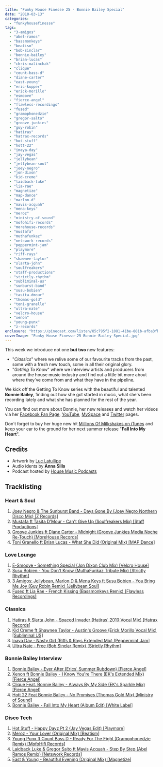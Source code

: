 ```yaml
---
title: "Funky House Finesse 25 - Bonnie Bailey Special"
date: "2010-03-13"
categories: 
  - "funkyhousefinesse"
tags: 
  - "3-amigos"
  - "abel-ramos"
  - "bassmonkeys"
  - "beatism"
  - "bob-sinclar"
  - "bonnie-bailey"
  - "brian-lucas"
  - "chris-malinchak"
  - "clique"
  - "count-bass-d"
  - "diane-carter"
  - "east-young"
  - "eric-kupper"
  - "erick-morillo"
  - "esmoove"
  - "fierce-angel"
  - "flawless-recordings"
  - "fused"
  - "gramophonedzie"
  - "gregor-salto"
  - "groove-junkies"
  - "guy-robin"
  - "hatiras"
  - "hatrax-records"
  - "hot-stuff"
  - "hott-22"
  - "inaya-day"
  - "jay-vegas"
  - "jellybean"
  - "jellybean-soul"
  - "joey-negro"
  - "jon-dixon"
  - "kid-creme"
  - "laidback-luke"
  - "lia-rae"
  - "magnetize"
  - "map-dance"
  - "marlon-d"
  - "mavis-acquah"
  - "mena-keys"
  - "meroz"
  - "ministry-of-sound"
  - "mofohifi-records"
  - "morehouse-records"
  - "mustafa"
  - "muthafunkaz"
  - "netswork-records"
  - "peppermint-jam"
  - "playmore"
  - "riff-rays"
  - "shawnee-taylor"
  - "slarta-john"
  - "soulfreakers"
  - "staff-productions"
  - "strictly-rhythm"
  - "subliminal-us"
  - "sunburst-band"
  - "susu-bobien"
  - "tasita-dmour"
  - "thomas-gold"
  - "toni-granello"
  - "ultra-nate"
  - "velcro-house"
  - "xenon"
  - "young-punx"
  - "z-records"
enclosure: "https://pinecast.com/listen/85c795f2-1081-41be-881b-afba3fb60605.mp3 173311010 audio/mpeg "
coverImage: "Funky-House-Finesse-25-Bonnie-Bailey-Special.jpg"
---
```


This week we introduce not one **but two** new features:

- "_Classics_" where we relive some of our favourite tracks from the past, some with a fresh new touch, some in all their original glory.
- "_Getting To Know_" where we interview artists and producers from around the house music industry and find out a little bit more about where they've come from and what they have in the pipeline.

We kick off the Getting To Know series with the beautiful and talented **Bonnie Bailey**, finding out how she got started in music, what she's been recording lately and what she has planned for the rest of the year.

You can find out more about Bonnie, her new releases and watch her videos via her [Facebook Fan Page](https://www.facebook.com/pages/BONNIE-BAILEY/38853249390), [YouTube](https://www.youtube.com/user/OfficialBonnieBailey), [MySpace](https://www.myspace.com/theofficialbonniebailey) and [Twitter](https://twitter.com/BonnieBailey) pages.

Don't forget to buy her huge new hit [Millions Of Milkshakes on iTunes](https://j.mp/bbmomitunes) and keep your ear to the ground for her next summer release "**Fall Into My Heart**".

## Credits

- Artwork by [Luc Latullipe](https://luclatulippe.com/)
- Audio idents by **Anna Sills**
- Podcast hosted by [House Music Podcasts](https://housemusicpodcasts.co.uk/one-phat-dj)

## Tracklisting

### Heart & Soul

1. [Joey Negro & The Sunburst Band - Days Gone By (Joey Negro Northern Disco Mix) \[Z Records\]](https://j.mp/fhf2501)
2. [Mustafa ft Tasita D'Mour - Can't Give Up (Soulfreakers Mix) \[Staff Productions\]](https://j.mp/fhf2502)
3. [Groove Junkies ft Diane Carter - Midnight (Groove Junkies Media Noche Re-Touch) \[MoreHouse Records\]](https://j.mp/fhf2503)
4. [Toni Granello ft Brian Lucas - What She Did (Original Mix) \[MAP Dance\]](https://j.mp/fhf2504)

### Love Lounge

1. [E-Smoove - Something Special (Jon Dixon Club Mix) \[Velcro House\]](https://j.mp/fhf2505)
2. [Susu Bobien - You Don't Know (MuthaFunkaz Tribute Mix) \[Strictly Rhythm\]](https://j.mp/fhf2506)
3. [3 Amigos: Jellybean, Marlon D & Mena Keys ft Susu Bobien - You Bring Me Joy (Guy Robin Remix) \[Jellybean Soul\]](https://j.mp/fhf2507)
4. [Fused ft Lia Rae - French Kissing (Bassmonkeys Remix) \[Flawless Recordings\]](https://j.mp/fhf2508)

### Classics

1. [Hatiras ft Slarta John - Spaced Invader (Hatiras' 2010 Vocal Mix) \[Hatrax Records\]](https://j.mp/fhf2509)
2. [Kid Creme ft Shawnee Taylor - Austin's Groove (Erick Morillo Vocal Mix) \[Subliminal US\]](https://j.mp/fhf2510)
3. [Inaya Day - Nasty Girl (Riffs & Rays Extended Mix) \[Peppermint Jam\]](https://j.mp/fhf2511)
4. [Ultra Nate - Free (Bob Sinclar Remix) \[Strictly Rhythm\]](https://j.mp/fhf2512)

### Bonnie Bailey Interview

1. [Bonnie Bailey - Ever After (Erics' Summer Rubdown) \[Fierce Angel\]](https://j.mp/fhf2513)
2. [Xenon ft Bonnie Bailey - I Know You're There (EK's Extended Mix) \[Fierce Angel\]](https://j.mp/fhf2514)
3. [Clique Feat. Bonnie Bailey - Always By My Side (EK's Sparkle Mix) \[Fierce Angel\]](https://j.mp/fhf2515)
4. [Hott 22 Feat Bonnie Bailey - No Promises (Thomas Gold Mix) \[Ministry of Sound\]](https://j.mp/fhf2516)
5. [Bonnie Bailey - Fall Into My Heart (Album Edit) \[White Label\]](https://j.mp/fhf2517)

### Disco Tech

1. [Hot Stuff - Happy Dayz Pt 2 (Jay Vegas Edit) \[Playmore\]](https://j.mp/fhf2518)
2. [Meroz - Your Lover (Original Mix) \[Beatism\]](https://j.mp/fhf2519)
3. [Young Punx ft Count Bass D - Ready For The Fight (Gramophonedzie Remix) \[MofoHifi Records\]](https://j.mp/fhf2520)
4. [Laidback Luke & Gregor Salto ft Mavis Acquah - Step By Step (Abel Ramos Remix) \[Netswork Records\]](https://j.mp/fhf2521)
5. [East & Young - Beautiful Evening (Original Mix) \[Magnetize\]](https://j.mp/fhf2522)
